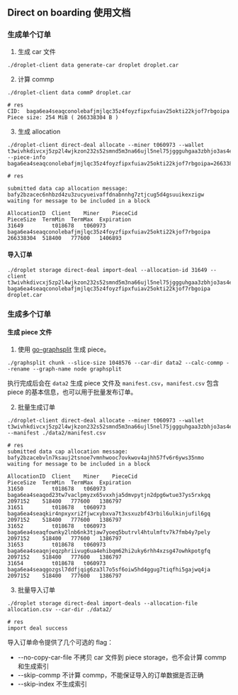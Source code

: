 ## Direct on boarding 使用文档

### 生成单个订单

1. 生成 car 文件

```
./droplet-client data generate-car droplet droplet.car
```

2. 计算 commp

```
./droplet-client data commP droplet.car

# res
CID:  baga6ea4seaqconolebafjmjlqc35z4foyzfipxfuiav25okti22kjof7rbgoipa
Piece size: 254 MiB ( 266338304 B )
```

3. 生成 allocation

```
./droplet-client direct-deal allocate --miner t060973 --wallet t3wivhkdivcxj5zp2l4wjkzon232s52smnd5m3na66ujl5nel75jggguhgaa3zbhjo3as4epf5ytxl6ly3qoha --piece-info baga6ea4seaqconolebafjmjlqc35z4foyzfipxfuiav25okti22kjof7rbgoipa=266338304

# res

submitted data cap allocation message: bafy2bzacec6nhbzd4zu3zucyueivaffdnabnnhg7ztjcug5d4gsuuikexzigw
waiting for message to be included in a block

AllocationID  Client    Miner    PieceCid                                                          PieceSize  TermMin  TermMax  Expiration
31649         t018678   t060973  baga6ea4seaqconolebafjmjlqc35z4foyzfipxfuiav25okti22kjof7rbgoipa  266338304  518400   777600   1406893
```

#### 导入订单

```
./droplet storage direct-deal import-deal --allocation-id 31649 --client t3wivhkdivcxj5zp2l4wjkzon232s52smnd5m3na66ujl5nel75jggguhgaa3zbhjo3as4epf5ytxl6ly3qoha baga6ea4seaqconolebafjmjlqc35z4foyzfipxfuiav25okti22kjof7rbgoipa droplet.car
```

### 生成多个订单

#### 生成 piece 文件

1. 使用 [go-graphsplit](https://github.com/filedrive-team/go-graphsplit) 生成 piece。

```
./graphsplit chunk --slice-size 1048576 --car-dir data2 --calc-commp --rename --graph-name node graphsplit
```

执行完成后会在 `data2` 生成 piece 文件及 `manifest.csv`，`manifest.csv` 包含 piece 的基本信息，也可以用于批量发布订单。

2. 批量生成订单

```
./droplet-client direct-deal allocate --miner t060973 --wallet t3wivhkdivcxj5zp2l4wjkzon232s52smnd5m3na66ujl5nel75jggguhgaa3zbhjo3as4epf5ytxl6ly3qoha --manifest ./data2/manifest.csv

# res
submitted data cap allocation message: bafy2bzacebvln7ksauj2tsnoe7vmnhwooc7ovkwov4ajhh57fv6r6yws35nmo
waiting for message to be included in a block

AllocationID  Client    Miner    PieceCid                                                          PieceSize  TermMin  TermMax  Expiration
31650         t018678   t060973  baga6ea4seaqod23tw7vaclpmyzx65vxxhja5dmvpytjn2dpg6wtue37ys5rxkgq  2097152    518400   777600   1386797
31651         t018678   t060973  baga6ea4seaqkir4npxyxri2fjwcxybxva7t3xsxuzbf43rbil6ulkinjufil6gq  2097152    518400   777600   1386797
31652         t018678   t060973  baga6ea4seaqfownky2lnb6nk3tjaw7yoeq5butrvl4htulmftv7k7fmb4y7pely  2097152    518400   777600   1386797
31653         t018678   t060973  baga6ea4seaqnjeqzphriivug6ua4ehibqm62hi2uky6rhh4xzsg47owhkpotgfq  2097152    518400   777600   1386797
31654         t018678   t060973  baga6ea4seaqgozgsl7ddfjqig6za3l7o5sf6oiw5hd4ggug7tiqfhi5gajwq4ja  2097152    518400   777600   1386797
```

3. 批量导入订单

```
./droplet storage direct-deal import-deals --allocation-file allocation.csv --car-dir ./data2/

# res
import deal success
```

导入订单命令提供了几个可选的 flag：

* --no-copy-car-file 不拷贝 car 文件到 piece storage，也不会计算 commp 和生成索引
* --skip-commp 不计算 commp，不能保证导入的订单数据是否正确
* --skip-index 不生成索引
